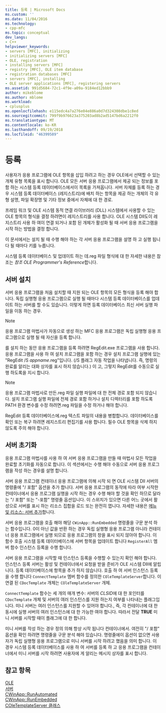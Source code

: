 ```yaml
---
title: 등록 | Microsoft Docs
ms.custom: ''
ms.date: 11/04/2016
ms.technology:
- cpp-mfc
ms.topic: conceptual
dev_langs:
- C++
helpviewer_keywords:
- servers [MFC], initializing
- initializing servers [MFC]
- OLE, registration
- installing servers [MFC]
- registry [MFC], OLE item database
- registration databases [MFC]
- servers [MFC], installing
- OLE server applications [MFC], registering servers
ms.assetid: 991d5684-72c1-4f9e-a09a-9184ed12bbb9
author: mikeblome
ms.author: mblome
ms.workload:
- cplusplus
ms.openlocfilehash: e115edc4a7a276e04e886a0d7d324308dbe1c8ed
ms.sourcegitcommit: 799f9b976623a375203ad8b2ad5147bd6a2212f0
ms.translationtype: MT
ms.contentlocale: ko-KR
ms.lasthandoff: 09/19/2018
ms.locfileid: "46399589"
---
```

# <a name="registration"></a>등록

사용자가 응용 프로그램에 OLE 항목을 삽입 하려고 하는 경우 OLE에서 선택할 수 있는 개체 유형 목록을 표시 합니다. OLE 모든 서버 응용 프로그램에서 제공 되는 정보를 포함 하는 시스템 등록 데이터베이스에서이 목록을 가져옵니다. 서버 자체를 등록 하는 경우 시스템 등록 데이터베이스 (레지스트리)에 배치 하는 항목을 제공 하는 개체의 각 유형 설명, 파일 확장명 및 기타 정보 중에서 자체에 대 한 경로.

프레임 워크 및 OLE 시스템 동적 연결 라이브러리 (DLL) 시스템에서 사용할 수 있는 OLE 항목의 형식을 결정 하려면이 레지스트리를 사용 합니다. OLE 시스템 Dll도이 레지스트리 사용 하 여이 연결 되거나 포함 된 개체가 활성화 될 때 서버 응용 프로그램을 시작 하는 방법을 결정 합니다.

이 문서에서는 설치 될 때 수행 해야 하는 각 서버 응용 프로그램을 설명 하 고 실행 됩니다 될 때마다 키를 누릅니다.

시스템 등록 데이터베이스 및 업데이트 하는 데.reg 파일 형식에 대 한 자세한 내용은 참조는 *참조 OLE Programmer's Reference*합니다.

##  <a name="_core_server_installation"></a> 서버 설치

서버 응용 프로그램을 처음 설치할 때 지원 되는 OLE 항목의 모든 형식을 등록 해야 합니다. 독립 실행형 응용 프로그램으로 실행 될 때마다 시스템 등록 데이터베이스를 업데이트 하는 서버를 할 수도 있습니다. 이렇게 하면 등록 데이터베이스 최신 서버 실행 파일을 이동 하는 경우.

> [!NOTE]
>  응용 프로그램 마법사가 자동으로 생성 하는 MFC 응용 프로그램은 독립 실행형 응용 프로그램으로 실행 될 때 자신을 등록 합니다.

를 설치 하는 동안 응용 프로그램을 등록 하려면 RegEdit.exe 프로그램을 사용 합니다. 응용 프로그램을 사용 하 여 설치 프로그램을 포함 하는 경우 설치 프로그램 실행에 있는 "RegEdit /S *appname*.reg"입니다. (/S 플래그 자동 작업을 나타냅니다. 즉, 명령의 완료를 알리는 대화 상자를 표시 하지 않습니다.) 이 고, 그렇지 RegEdit를 수동으로 실행 하도록을 지시 합니다.

> [!NOTE]
>  응용 프로그램 마법사로 만든.reg 파일 실행 파일에 대 한 전체 경로 포함 되지 않습니다. 설치 프로그램 실행 파일에 전체 경로 포함 하거나 설치 디렉터리를 포함 하도록 PATH 환경 변수를 수정 하려면.reg 파일을 수정 하거나 해야 합니다.

RegEdit 등록 데이터베이스에.reg 텍스트 파일의 내용을 병합합니다. 데이터베이스를 확인 또는 복구 하려면 레지스트리 편집기를 사용 합니다. 필수 OLE 항목을 삭제 하지 않도록 주의 해야 합니다.

##  <a name="_core_server_initialization"></a> 서버 초기화

응용 프로그램 마법사를 사용 하 여 서버 응용 프로그램을 만들 때 마법사 모든 작업을 완료할 초기화를 자동으로 합니다. 이 섹션에서는 수행 해야 수동으로 서버 응용 프로그램을 작성 하는 경우를 설명 합니다.

서버 응용 프로그램 컨테이너 응용 프로그램에 의해 시작 되 면 OLE 시스템 Dll 서버의 명령줄에 "/ 포함" 옵션을 추가 합니다. 서버 응용 프로그램의 동작에 따라 여부 시작한 컨테이너에서 응용 프로그램 실행을 시작 하는 경우 수행 해야 할 것을 확인 하므로 달라는 "/ 포함" 또는 "-포함" 명령줄 옵션입니다. 이 스위치가 있으면 다른 어느 곳에서 활성으로 서버를 표시 하는 리소스 집합을 로드 또는 완전히 엽니다. 자세한 내용은 [메뉴 및 리소스: 서버 추가](../mfc/menus-and-resources-server-additions.md)합니다.

서버 응용 프로그램을 호출 해야 해당 `CWinApp::RunEmbedded` 명령줄을 구문 분석 하는 함수입니다. 0이 아닌 값을 반환 하는 경우 독립 실행형 응용 프로그램 아니라 컨테이너 응용 프로그램에서 실행 되므로 응용 프로그램의 창을 표시 되지 않아야 합니다. 이 함수 호출 시스템 등록 데이터베이스에 서버 항목을 업데이트 합니다 `RegisterAll` 멤버 함수 인스턴스 등록을 수행 합니다.

서버 응용 프로그램을 시작할 때 인스턴스 등록을 수행할 수 있는지 확인 해야 합니다. 인스턴스 등록 서버는 활성 및 컨테이너에서 요청을 받을 준비가 OLE 시스템 Dll에 알립니다. 등록 데이터베이스에 항목을 추가 하지 않습니다. 호출 하 여 서버 인스턴스 등록을 수행 합니다 `ConnectTemplate` 멤버 함수를 정의한 `COleTemplateServer`합니다. 이 연결 된 `CDocTemplate` 개체는 `COleTemplateServer` 개체.

`ConnectTemplate` 함수는 세 개의 매개 변수: 서버의 *CLSID*에 대 한 포인터를 `CDocTemplate` 개체 및 서버의 여러 인스턴스를 지원 하는지 여부를 나타내는 플래그입니다. 미니 서버는 여러 인스턴스를 지원할 수 있어야 합니다., 즉, 각 컨테이너에 대 한 동시에 실행 서버의 여러 인스턴스에 대 한 가능한 여야 합니다. 따라서 전달 **TRUE** 미니 서버를 시작할 때이 플래그에 대 한 합니다.

미니 서버를 작성 하는 경우 정의 의해 항상 시작 됩니다 컨테이너에서. 여전히 "/ 포함" 옵션을 확인 하려면 명령줄을 구문 분석 해야 있습니다. 명령줄에이 옵션이 없으면 사용자가 독립 실행형 응용 프로그램으로 미니 서버를 시작 하려고 했음을 의미 합니다. 이 경우 시스템 등록 데이터베이스를 사용 하 여 서버를 등록 하 고 응용 프로그램을 컨테이너에서 미니 서버를 시작 하려면 사용자에 게 알리는 메시지 상자를 표시 합니다.

## <a name="see-also"></a>참고 항목

[OLE](../mfc/ole-in-mfc.md)<br/>
[서버](../mfc/servers.md)<br/>
[CWinApp::RunAutomated](../mfc/reference/cwinapp-class.md#runautomated)<br/>
[CWinApp::RunEmbedded](../mfc/reference/cwinapp-class.md#runembedded)<br/>
[COleTemplateServer 클래스](../mfc/reference/coletemplateserver-class.md)

